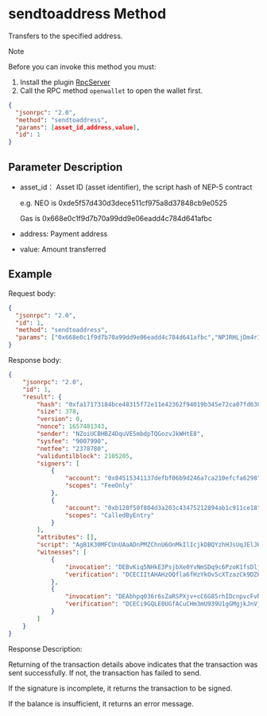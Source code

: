 ﻿# sendtoaddress Method

Transfers to the specified address.

> [!Note]
>
> Before you can invoke this method you must:
>
> 1. Install the plugin [RpcServer](https://github.com/neo-project/neo-plugins/releases) 
> 2. Call the RPC method `openwallet` to open the wallet first.

```json
{
  "jsonrpc": "2.0",
  "method": "sendtoaddress",
  "params": [asset_id,address,value],
  "id": 1
}
```

## Parameter Description

* asset_id： Asset ID (asset identifier),  the script hash of NEP-5 contract

  e.g. NEO is 0xde5f57d430d3dece511cf975a8d37848cb9e0525

  Gas is 0x668e0c1f9d7b70a99dd9e06eadd4c784d641afbc

* address: Payment address

* value: Amount transferred

## Example

Request body:

```json
{
  "jsonrpc": "2.0",
  "id": 1,
  "method": "sendtoaddress",
  "params": ["0x668e0c1f9d7b70a99dd9e06eadd4c784d641afbc","NPJRHLjDm4r1wd8wHBGFRWqzsneFX9tBch",21]
}
```

Response body:

```json
{
    "jsonrpc": "2.0",
    "id": 1,
    "result": {
        "hash": "0xfa17173184bce48315f72e11e42362f94019b345e72ca07fd630f186ae29f79f",
        "size": 378,
        "version": 0,
        "nonce": 1657481343,
        "sender": "NZoiUCBHBZ4DquVE5mbdpTQGozvJkWHtE8",
        "sysfee": "9007990",
        "netfee": "2378780",
        "validuntilblock": 2105205,
        "signers": [
            {
                "account": "0x84515341137defbf06b9d246a7ca210efcfa6298",
                "scopes": "FeeOnly"
            },
            {
                "account": "0xb120f50f804d3a203c43475212894ab1c911ce18",
                "scopes": "CalledByEntry"
            }
        ],
        "attributes": [],
        "script": "AgB1K30MFCUnUAaADnPMZChnU6OnMkIlIcjkDBQYzhHJsUqJElJHQzwgOk2AD/UgsRPADAh0cmFuc2ZlcgwUvK9B1oTH1K1u4NmdqXB7nR8MjmZBYn1bUjg=",
        "witnesses": [
            {
                "invocation": "DEBvKiq5NHkE3PsjbXe0YvNmSDq9c6PzoK1fsDljhEAvvoPSqhhoSj+gVyAuQqUKFuBM0O/+HM5xorM8vdm60hNb",
                "verification": "DCECIItAHAHzOQfla6fHzYkOv5cXTzazCk9DZ6xRAlIUXH4LQZVEDXg="
            },
            {
                "invocation": "DEAbhpq036r6sZaRSPXjv+cC6G85rhIDcnpvcFvNmsNFlFoUVUIoyBDUqa/1wxajj5yjH0VPgsvhlBwoK7hGOMZU",
                "verification": "DCECi9GQLE0UGfACuCHm3mU939U1gGMgjkJnVjmL5v+jqsgLQZVEDXg="
            }
        ]
    }
}
```

Response Description:

Returning of the transaction details above indicates that the transaction was sent successfully. If not, the transaction has failed to send.

If the signature is incomplete, it returns the transaction to be signed.

If the balance is insufficient, it returns an error message.

